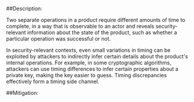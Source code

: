 ##Description:

Two separate operations in a product require different amounts of time to complete, in a way that is observable to an actor and reveals security-relevant information about the state of the product, such as whether a particular operation was successful or not.

In security-relevant contexts, even small variations in timing can be exploited by attackers to indirectly infer certain details about the product's internal operations. For example, in some cryptographic algorithms, attackers can use timing differences to infer certain properties about a private key, making the key easier to guess. Timing discrepancies effectively form a timing side channel.

##Mitigation:
